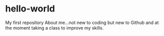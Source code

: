# hello-world
My first repository
About me...not new to coding but new to Github and at the moment taking a class to improve my skills.  
